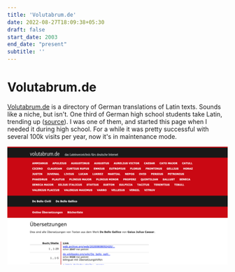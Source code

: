 ```yaml
---
title: 'Volutabrum.de'
date: 2022-08-27T18:09:38+05:30
draft: false
start_date: 2003
end_date: "present"
subtitle: ''
---
```


# Volutabrum.de

[Volutabrum.de](http://volutabrum.de) is a directory of German translations of Latin texts.
Sounds like a niche, but isn't.
One third of German high school students take Latin, trending up ([source](https://de.wikipedia.org/wiki/Latein)).
I was one of them, and started this page when I needed it during high school.
For a while it was pretty successful with several 100k visits per year, now it's in maintenance mode.

![](images/screenshot-2021.png)
